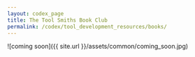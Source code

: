 ```yaml
---
layout: codex_page
title: The Tool Smiths Book Club
permalink: /codex/tool_development_resources/books/
---
```


![coming soon]({{ site.url }}/assets/common/coming_soon.jpg)